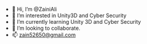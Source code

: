 - 👋 Hi, I’m @ZainiAli
- 👀 I’m interested in Unity3D and Cyber Security
- 🌱 I’m currently learning Unity 3D and Cyber Security
- 💞️ I’m looking to collaborate.
- 📫  zain52650@gmail.com

<!---
ZainiAli/ZainiAli is a ✨ special ✨ repository because its `README.md` (this file) appears on your GitHub profile.
You can click the Preview link to take a look at your changes.
--->
